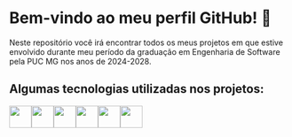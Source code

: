 # Bem-vindo ao meu perfil GitHub! 👾
Neste repositório você irá encontrar todos os meus projetos em que estive envolvido durante meu período da graduação em Engenharia de Software pela PUC MG nos anos de 2024-2028.
## Algumas tecnologias utilizadas nos projetos:
<img src="https://cdn.jsdelivr.net/gh/devicons/devicon@latest/icons/javascript/javascript-original.svg" width="40" height="40"/><img src="https://cdn.jsdelivr.net/gh/devicons/devicon@latest/icons/java/java-original.svg" width="40" height="40"/><img src="https://cdn.jsdelivr.net/gh/devicons/devicon@latest/icons/html5/html5-original-wordmark.svg" width="40" height="40"/><img src="https://cdn.jsdelivr.net/gh/devicons/devicon@latest/icons/css3/css3-original.svg" width="40" height="40"/><img src="https://cdn.jsdelivr.net/gh/devicons/devicon@latest/icons/junit/junit-original-wordmark.svg" width="40" height="40"/><img src="https://cdn.jsdelivr.net/gh/devicons/devicon@latest/icons/mysql/mysql-original.svg" width="40" height="40"/>
          
          
          
          
          
          

          
          
          
